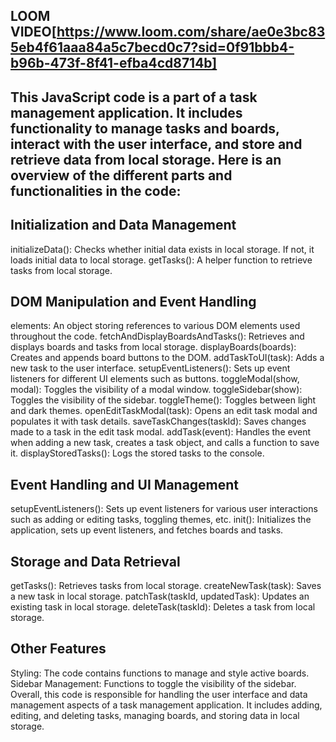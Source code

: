 ## LOOM VIDEO[https://www.loom.com/share/ae0e3bc835eb4f61aaa84a5c7becd0c7?sid=0f91bbb4-b96b-473f-8f41-efba4cd8714b]


## This JavaScript code is a part of a task management application. It includes functionality to manage tasks and boards, interact with the user interface, and store and retrieve data from local storage. Here is an overview of the different parts and functionalities in the code:

## Initialization and Data Management
initializeData(): Checks whether initial data exists in local storage. If not, it loads initial data to local storage.
getTasks(): A helper function to retrieve tasks from local storage.
## DOM Manipulation and Event Handling

elements: An object storing references to various DOM elements used throughout the code.
fetchAndDisplayBoardsAndTasks(): Retrieves and displays boards and tasks from local storage.
displayBoards(boards): Creates and appends board buttons to the DOM.
addTaskToUI(task): Adds a new task to the user interface.
setupEventListeners(): Sets up event listeners for different UI elements such as buttons.
toggleModal(show, modal): Toggles the visibility of a modal window.
toggleSidebar(show): Toggles the visibility of the sidebar.
toggleTheme(): Toggles between light and dark themes.
openEditTaskModal(task): Opens an edit task modal and populates it with task details.
saveTaskChanges(taskId): Saves changes made to a task in the edit task modal.
addTask(event): Handles the event when adding a new task, creates a task object, and calls a function to save it.
displayStoredTasks(): Logs the stored tasks to the console.

## Event Handling and UI Management
setupEventListeners(): Sets up event listeners for various user interactions such as adding or editing tasks, toggling themes, etc.
init(): Initializes the application, sets up event listeners, and fetches boards and tasks.

## Storage and Data Retrieval
getTasks(): Retrieves tasks from local storage.
createNewTask(task): Saves a new task in local storage.
patchTask(taskId, updatedTask): Updates an existing task in local storage.
deleteTask(taskId): Deletes a task from local storage.

## Other Features
Styling: The code contains functions to manage and style active boards.
Sidebar Management: Functions to toggle the visibility of the sidebar.
Overall, this code is responsible for handling the user interface and data management aspects of a task management application. It includes adding, editing, and deleting tasks, managing boards, and storing data in local storage.
